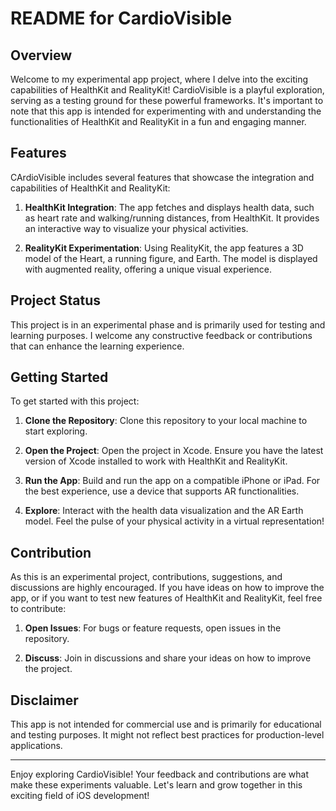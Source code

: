# README for CardioVisible

## Overview

Welcome to my experimental app project, where I delve into the exciting capabilities of HealthKit and RealityKit! CardioVisible is a playful exploration, serving as a testing ground for these powerful frameworks. It's important to note that this app is intended for experimenting with and understanding the functionalities of HealthKit and RealityKit in a fun and engaging manner.

## Features

CArdioVisible includes several features that showcase the integration and capabilities of HealthKit and RealityKit:

1. **HealthKit Integration**: The app fetches and displays health data, such as heart rate and walking/running distances, from HealthKit. It provides an interactive way to visualize your physical activities.

2. **RealityKit Experimentation**: Using RealityKit, the app features a 3D model of the Heart, a running figure, and Earth. The model is displayed with augmented reality, offering a unique visual experience.

## Project Status

This project is in an experimental phase and is primarily used for testing and learning purposes. I welcome any constructive feedback or contributions that can enhance the learning experience.

## Getting Started

To get started with this project:

1. **Clone the Repository**: Clone this repository to your local machine to start exploring.

2. **Open the Project**: Open the project in Xcode. Ensure you have the latest version of Xcode installed to work with HealthKit and RealityKit.

3. **Run the App**: Build and run the app on a compatible iPhone or iPad. For the best experience, use a device that supports AR functionalities.

4. **Explore**: Interact with the health data visualization and the AR Earth model. Feel the pulse of your physical activity in a virtual representation!

## Contribution

As this is an experimental project, contributions, suggestions, and discussions are highly encouraged. If you have ideas on how to improve the app, or if you want to test new features of HealthKit and RealityKit, feel free to contribute:

1. **Open Issues**: For bugs or feature requests, open issues in the repository.

2. **Discuss**: Join in discussions and share your ideas on how to improve the project.

## Disclaimer

This app is not intended for commercial use and is primarily for educational and testing purposes. It might not reflect best practices for production-level applications.

---

Enjoy exploring CardioVisible! Your feedback and contributions are what make these experiments valuable. Let's learn and grow together in this exciting field of iOS development!
